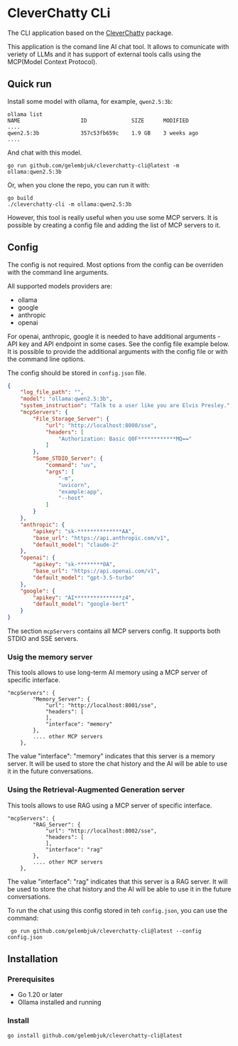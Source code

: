 # CleverChatty CLi

The CLI application based on the [CleverChatty](https://github.com/Gelembjuk/cleverchatty) package.

This application is the comand line AI chat tool. It allows to comunicate with veriety of LLMs and it has support of external tools calls using the MCP(Model Context Protocol).

## Quick run

Install some model with ollama, for example, `qwen2.5:3b`:

```
ollama list
NAME                   ID              SIZE      MODIFIED    
.... 
qwen2.5:3b             357c53fb659c    1.9 GB    3 weeks ago 
....
```

And chat with this model.

```
go run github.com/gelembjuk/cleverchatty-cli@latest -m ollama:qwen2.5:3b
```

Or, when you clone the repo, you can run it with:

```
go build
./cleverchatty-cli -m ollama:qwen2.5:3b
```

However, this tool is really useful when you use some MCP servers. It is possible by creating a config file and adding the list of MCP servers to it.

## Config

The config is not required. Most options from the config can be overriden with the command line arguments.

All supported models providers are:

- ollama
- google
- anthropic
- openai

For openai, anthropic, google it is needed to have additional arguments - API key and API endpoint in some cases. See the config file example below. It is possible to provide the additional arguments with the config file or with the command line options.

The config should be stored in `config.json` file.

```json
{
    "log_file_path": "",
    "model": "ollama:qwen2.5:3b",
    "system_instruction": "Talk to a user like you are Elvis Presley.",
    "mcpServers": {
        "File_Storage_Server": {
            "url": "http://localhost:8000/sse",
            "headers": [
                "Authorization: Basic Q0F************MQ=="
            ]
        },
        "Some_STDIO_Server": {
            "command": "uv",
            "args": [
                "-m",
                "uvicorn",
                "example:app",
                "--host"
            ]
        }
    },
    "anthropic": {
        "apikey": "sk-**************AA",
        "base_url": "https://api.anthropic.com/v1",
        "default_model": "claude-2"
    },
    "openai": {
        "apikey": "sk-********0A",
        "base_url": "https://api.openai.com/v1",
        "default_model": "gpt-3.5-turbo"
    },
    "google": {
        "apikey": "AI***************z4",
        "default_model": "google-bert"
    }
}
```

The section `mcpServers` contains all MCP servers config. It supports both STDIO and SSE servers.

### Usig the memory server

This tools allows to use long-term AI memory using a MCP server of specific interface.

```
"mcpServers": {
        "Memory_Server": {
            "url": "http://localhost:8001/sse",
            "headers": [
            ],
            "interface": "memory"
        },
        .... other MCP servers
    },
```

The value "interface": "memory" indicates that this server is a memory server. It will be used to store the chat history and the AI will be able to use it in the future conversations.

### Using the Retrieval-Augmented Generation server

This tools allows to use RAG using a MCP server of specific interface.

```
"mcpServers": {
        "RAG_Server": {
            "url": "http://localhost:8002/sse",
            "headers": [
            ],
            "interface": "rag"
        },
        .... other MCP servers
    },
```
The value "interface": "rag" indicates that this server is a RAG server. It will be used to store the chat history and the AI will be able to use it in the future conversations.

To run the chat using this config stored in teh `config.json`, you can use the command:

```
 go run github.com/gelembjuk/cleverchatty-cli@latest --config config.json
```

## Installation

### Prerequisites
- Go 1.20 or later
- Ollama installed and running

### Install

```
go install github.com/gelembjuk/cleverchatty-cli@latest
```
